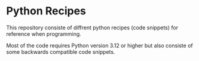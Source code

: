 # Python Recipes

This repository consiste of diffrent python recipes (code snippets) for reference when 
programming.

Most of the code requires Python version 3.12 or higher but also consiste of some 
backwards compatible code snippets.
